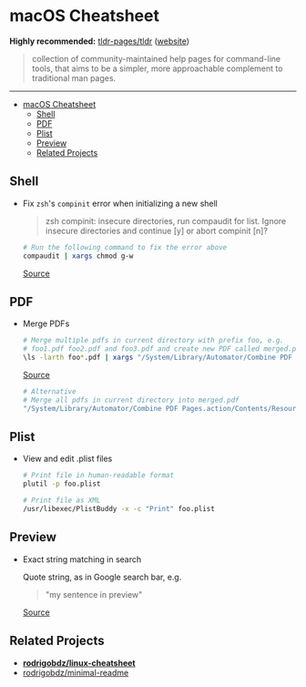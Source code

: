 # macOS Cheatsheet

**Highly recommended:** [tldr-pages/tldr](https://github.com/tldr-pages/tldr)
([website](https://tldr.sh))

> collection of community-maintained help pages for command-line tools, that
> aims to be a simpler, more approachable complement to traditional man pages.

---

- [macOS Cheatsheet](#macos-cheatsheet)
  - [Shell](#shell)
  - [PDF](#pdf)
  - [Plist](#plist)
  - [Preview](#preview)
  - [Related Projects](#related-projects)

## Shell

- Fix `zsh`'s `compinit` error when initializing a new shell

  > zsh compinit: insecure directories, run compaudit for list.
  > Ignore insecure directories and continue [y] or abort compinit [n]?

  ```sh
  # Run the following command to fix the error above
  compaudit | xargs chmod g-w
  ```

  [Source](https://github.com/zsh-users/zsh-completions/issues/680#issuecomment-612960481)

## PDF

- Merge PDFs

  ```sh
  # Merge multiple pdfs in current directory with prefix foo, e.g.
  # foo1.pdf foo2.pdf and foo3.pdf and create new PDF called merged.pdf
  \ls -larth foo*.pdf | xargs "/System/Library/Automator/Combine PDF Pages.action/Contents/Resources/join.py" -o merged.pdf {}
  ```

  [Source](https://apple.stackexchange.com/a/230447)

  ```sh
  # Alternative
  # Merge all pdfs in current directory into merged.pdf
  "/System/Library/Automator/Combine PDF Pages.action/Contents/Resources/join.py" -o merged.pdf *.pdf
  ```

## Plist

- View and edit .plist files

  ```sh
  # Print file in human-readable format
  plutil -p foo.plist
  ```

  ```sh
  # Print file as XML
  /usr/libexec/PlistBuddy -x -c "Print" foo.plist
  ```

## Preview

- Exact string matching in search

  Quote string, as in Google search bar, e.g.

  > "my sentence in preview"

  [Source](https://apple.stackexchange.com/a/155411)

## Related Projects

- **[rodrigobdz/linux-cheatsheet](https://github.com/rodrigobdz/linux-cheatsheet)**
- [rodrigobdz/minimal-readme](https://github.com/rodrigobdz/minimal-readme)
